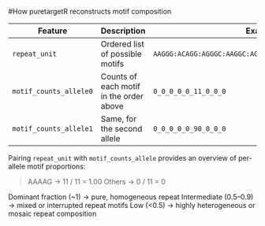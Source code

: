 #How puretargetR reconstructs motif composition

| Feature                | Description                             | Example                                                  |
| ---------------------- | --------------------------------------- | -------------------------------------------------------- |
| `repeat_unit`          | Ordered list of possible motifs         | `AAGGG:ACAGG:AGGGC:AAGGC:AGAGG:AAAAG:AAAGG:AAGAG:AAAGGG` |
| `motif_counts_allele0` | Counts of each motif in the order above | `0_0_0_0_0_11_0_0_0`                                     |
| `motif_counts_allele1` | Same, for the second allele             | `0_0_0_0_0_90_0_0_0`                                     |

Pairing `repeat_unit` with `motif_counts_allele` provides an overview of per-allele motif proportions:
> AAAAG → 11 / 11 = 1.00
> Others → 0 / 11 = 0

Dominant fraction (~1) → pure, homogeneous repeat 
Intermediate (0.5–0.9) → mixed or interrupted repeat motifs
Low (<0.5) → highly heterogeneous or mosaic repeat composition
